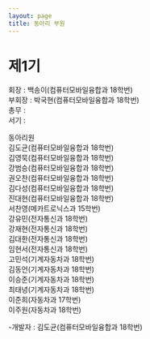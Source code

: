 ```yaml
---
layout: page
title: 동아리 부원
---
```


# 제1기
회장 : 백송이(컴퓨터모바일융합과 18학번)<br>
부회장 : 박국현(컴퓨터모바일융합과 18학번)<br>
총무 : <br>
서기 : 

동아리원<br>
김도균(컴퓨터모바일융합과 18학번) <br>
김영묵(컴퓨터모바일융합과 18학번) <br>
강범승(컴퓨터모바일융합과 18학번) <br>
권오찬(컴퓨터모바일융합과 18학번) <br>
김다성(컴퓨터모바일융합과 18학번) <br>
진대현(컴퓨터모바일융합과 18학번) <br>
서찬영(메카트로닉스과 15학번) <br>
강유민(전자통신과 18학번) <br>
강재현(전자통신과 18학번) <br>
김대한(전자통신과 18학번) <br>
임현서(전자통신과 18학번) <br>
고민석(기계자동차과 18학번) <br>
김동언(기계자동차과 18학번) <br>
이승준(기계자동차과 18학번) <br>
최태녕(기계자동차과 18학번) <br>
이준희(자동차과 17학번) <br>
이주원(자동차과 18학번)

-개발자 : 김도균(컴퓨터모바일융합과 18학번)
